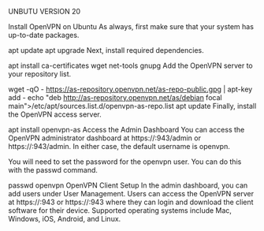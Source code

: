 UNBUTU VERSION 20


Install OpenVPN on Ubuntu
As always, first make sure that your system has up-to-date packages.

apt update
apt upgrade
Next, install required dependencies.

apt install ca-certificates wget net-tools gnupg
Add the OpenVPN server to your repository list.

wget -qO - https://as-repository.openvpn.net/as-repo-public.gpg | apt-key add -
echo "deb http://as-repository.openvpn.net/as/debian focal main">/etc/apt/sources.list.d/openvpn-as-repo.list
apt update
Finally, install the OpenVPN access server.

apt install openvpn-as
Access the Admin Dashboard
You can access the OpenVPN administrator dashboard at https://<your-ip>:943/admin or https://<your-domain>:943/admin. In either case, the default username is openvpn.

You will need to set the password for the openvpn user. You can do this with the passwd command.

passwd openvpn
OpenVPN Client Setup
In the admin dashboard, you can add users under User Management. Users can access the OpenVPN server at https://<your-ip>:943 or https://<your-domain>:943 where they can login and download the client software for their device. Supported operating systems include Mac, Windows, iOS, Android, and Linux.
